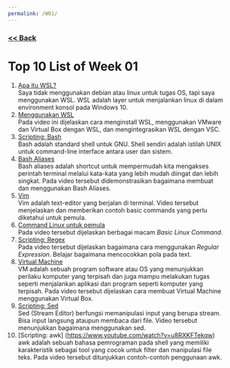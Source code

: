 ```yaml
---
permalink: /W01/
---
```

### [<< Back](../)

# Top 10 List of Week 01

1. [Apa itu WSL?](https://www.whitewaterfoundry.com/what-is-wsl)<br>
Saya tidak menggunakan debian atau linux untuk tugas OS, tapi saya menggunakan WSL. WSL adalah layer untuk menjalankan linux di dalam environment konsol pada Windows 10. <br>
2. [Menggunakan WSL](https://www.youtube.com/watch?v=_fntjriRe48)<br>
Pada video ini dijelaskan cara menginstall WSL, menggunakan VMware dan Virtual Box dengan WSL, dan mengintegrasikan WSL dengan VSC. <br>
3. [Scripting: Bash](file:///D:/College/5th%20term/OS/extra/Docs/W01-X-Garells-2008-Bash-Beginners-Guide.pdf)<br>
Bash adalah standard shell untuk GNU. Shell sendiri adalah istilah UNIX untuk command-line interface antara user dan sistem.<br>
4. [Bash Aliases](https://www.youtube.com/watch?v=J8nGqkUJMxU)<br>
Bash aliases adalah shortcut untuk mempermudah kita mengakses perintah terminal melalui kata-kata yang lebih mudah diingat dan lebih singkat. Pada video tersebut didemonstrasikan bagaimana membuat dan menggunakan Bash Aliases.<br>
5. [Vim](https://www.youtube.com/watch?v=ggSyF1SVFr4)<br>
Vim adalah text-editor yang berjalan di terminal. Video tersebut menjelaskan dan memberikan contoh basic commands yang perlu diketahui untuk pemula.<br>
6. [Command Linux untuk pemula](https://www.youtube.com/watch?v=CpTfQ-q6MPU)<br>
Pada video tersebut dijelaskan berbagai macam *Basic Linux Command*. <br>
7. [Scripting: Regex](https://www.youtube.com/watch?v=sa-TUpSx1JA)<br>
Pada video tersebut dijelaskan bagaimana cara menggunakan *Regular Expression*. Belajar bagaimana mencocokkan pola pada text. <br>
8. [Virtual Machine](https://www.youtube.com/watch?v=scIDUbbNv6s)<br>
VM adalah sebuah program software atau OS yang menunjukkan perilaku komputer yang terpisah dan juga mampu melakukan tugas seperti menjalankan aplikasi dan program seperti komputer yang terpisah. Pada video tersebut dijelaskan cara membuat Virtual Machine menggunakan Virtual Box.<br>
9. [Scripting: Sed](https://www.youtube.com/watch?v=32waL1Z9XK0)<br>
Sed (Stream Editor) berfungsi memanipulasi input yang berupa stream. Bisa input langsung ataupun membaca dari file. Video tersebut menunjukkan bagaimana menggunakan sed. <br>
10. [Scripting: awk] (https://www.youtube.com/watch?v=u8RXKFTekqw)<br>
awk adalah sebuah bahasa pemrograman pada shell yang memiliki karakteristik sebagai tool yang cocok untuk filter dan manipulasi file teks. Pada video tersebut ditunjukkan contoh-contoh penggunaan awk.<br>
